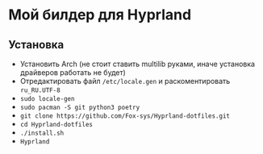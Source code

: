 # Мой билдер для Hyprland

## Установка

- Установить Arch (не стоит ставить multilib руками, иначе установка драйверов работать не будет)
- Отредактировать файл `/etc/locale.gen` и раскоментировать `ru_RU.UTF-8`
- `sudo locale-gen`
- `sudo pacman -S git python3 poetry`
- `git clone https://github.com/Fox-sys/Hyprland-dotfiles.git`
- `cd Hyprland-dotfiles`
- `./install.sh`
- `Hyprland`
